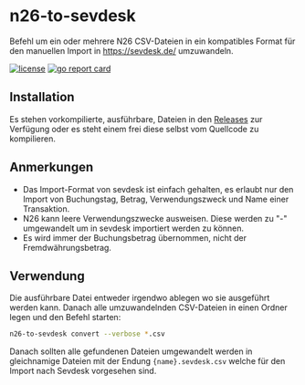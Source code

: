 # n26-to-sevdesk

Befehl um ein oder mehrere N26 CSV-Dateien in ein kompatibles Format für den manuellen Import in https://sevdesk.de/ umzuwandeln.

[![license](https://img.shields.io/github/license/adrianrudnik/n26-to-sevdesk.svg)](https://github.com/adrianrudnik/n26-to-sevdesk/blob/master/LICENSE)
[![go report card](https://goreportcard.com/badge/github.com/adrianrudnik/n26-to-sevdesk)](https://goreportcard.com/report/github.com/adrianrudnik/n26-to-sevdesk)

## Installation

Es stehen vorkompilierte, ausführbare, Dateien in den [Releases](https://github.com/adrianrudnik/n26-to-sevdesk/releases) zur Verfügung oder es steht einem frei diese selbst vom Quellcode zu kompilieren.

## Anmerkungen

- Das Import-Format von sevdesk ist einfach gehalten, es erlaubt nur den Import von Buchungstag, Betrag, Verwendungszweck und Name einer Transaktion.
- N26 kann leere Verwendungszwecke ausweisen. Diese werden zu "-"  umgewandelt um in sevdesk importiert werden zu können.
- Es wird immer der Buchungsbetrag übernommen, nicht der Fremdwährungsbetrag.

## Verwendung

Die ausführbare Datei entweder irgendwo ablegen wo sie ausgeführt werden kann. Danach alle umzuwandelnden CSV-Dateien in einen Ordner legen und den Befehl starten:

```sh
n26-to-sevdesk convert --verbose *.csv
```

Danach sollten alle gefundenen Dateien umgewandelt werden in gleichnamige Dateien mit der Endung `{name}.sevdesk.csv` welche für den Import nach Sevdesk vorgesehen sind.
